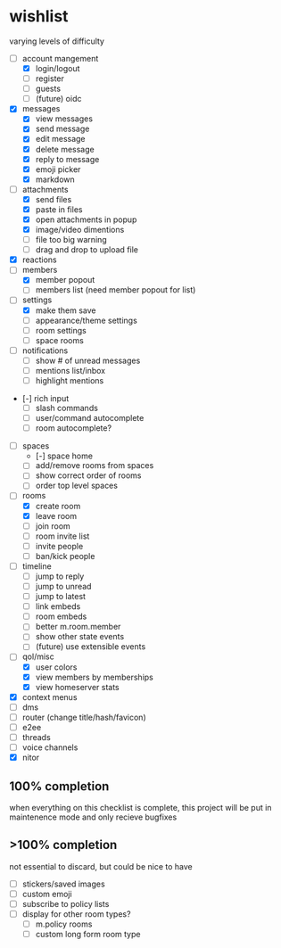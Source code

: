 # wishlist

varying levels of difficulty

- [ ] account mangement
  - [x] login/logout
  - [ ] register
  - [ ] guests
  - [ ] (future) oidc
- [x] messages
  - [x] view messages
  - [x] send message
  - [x] edit message
  - [x] delete message
  - [x] reply to message
  - [x] emoji picker
  - [x] markdown
- [ ] attachments
  - [x] send files
  - [x] paste in files
  - [x] open attachments in popup
  - [x] image/video dimentions
  - [ ] file too big warning
  - [ ] drag and drop to upload file
- [x] reactions
- [ ] members
  - [x] member popout
  - [ ] members list (need member popout for list)
- [ ] settings
  - [x] make them save
  - [ ] appearance/theme settings
  - [ ] room settings
  - [ ] space rooms
- [ ] notifications
  - [ ] show # of unread messages
  - [ ] mentions list/inbox
  - [ ] highlight mentions
- [-] rich input
  - [ ] slash commands
  - [ ] user/command autocomplete
  - [ ] room autocomplete?
- [ ] spaces
  - [-] space home
  - [ ] add/remove rooms from spaces
  - [ ] show correct order of rooms
  - [ ] order top level spaces
- [ ] rooms
  - [x] create room
  - [x] leave room
  - [ ] join room
  - [ ] room invite list
  - [ ] invite people
  - [ ] ban/kick people
- [ ] timeline
  - [ ] jump to reply
  - [ ] jump to unread
  - [ ] jump to latest
  - [ ] link embeds
  - [ ] room embeds
  - [ ] better m.room.member
  - [ ] show other state events
  - [ ] (future) use extensible events
- [ ] qol/misc
  - [x] user colors
  - [x] view members by memberships
  - [x] view homeserver stats
- [x] context menus
- [ ] dms
- [ ] router (change title/hash/favicon)
- [ ] e2ee
- [ ] threads
- [ ] voice channels
- [x] nitor

## 100% completion

when everything on this checklist is complete, this project will be put
in maintenence mode and only recieve bugfixes

## >100% completion

not essential to discard, but could be nice to have

- [ ] stickers/saved images
- [ ] custom emoji
- [ ] subscribe to policy lists
- [ ] display for other room types?
  - [ ] m.policy rooms
  - [ ] custom long form room type
